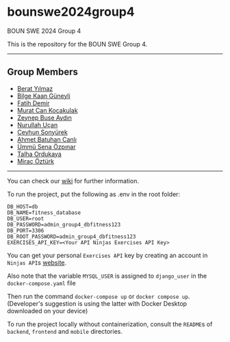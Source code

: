 # bounswe2024group4
BOUN SWE 2024 Group 4

This is the repository for the BOUN SWE Group 4.

---

## Group Members
* [Berat Yılmaz](https://github.com/bounswe/bounswe2024group4/wiki/Berat-Yılmaz)
* [Bilge Kaan Güneyli](https://github.com/bounswe/bounswe2024group4/wiki/Bilge-Kaan-Güneyli)
* [Fatih Demir](https://github.com/bounswe/bounswe2024group4/wiki/Fatih-Demir)
* [Murat Can Kocakulak](https://github.com/bounswe/bounswe2024group4/wiki/Murat-Can-Kocakulak)
* [Zeynep Buse Aydın](https://github.com/bounswe/bounswe2024group4/wiki/Zeynep-Buse-Ayd%C4%B1n)
* [Nurullah Uçan](https://github.com/bounswe/bounswe2024group4/wiki/Nurullah-Uçan)
* [Ceyhun Sonyürek](https://github.com/bounswe/bounswe2024group4/wiki/Ceyhun-Sonyürek)
* [Ahmet Batuhan Canlı](https://github.com/bounswe/bounswe2024group4/wiki/Ahmet-Batuhan-Canlı)
* [Ümmü Sena Özpınar](https://github.com/bounswe/bounswe2024group4/wiki/%C3%9Cmm%C3%BC-Sena-%C3%96zp%C4%B1nar)
* [Talha Ordukaya](https://github.com/bounswe/bounswe2024group4/wiki/Talha-Ordukaya)
* [Miraç Öztürk](https://github.com/bounswe/bounswe2024group4/wiki/Mira%C3%A7-%C3%96zt%C3%BCrk)
---

You can check our [wiki](https://github.com/bounswe/bounswe2024group4/wiki) for further information.


To run the project, put the following as .env in the root folder:

```
DB_HOST=db
DB_NAME=fitness_database
DB_USER=root
DB_PASSWORD=admin_group4_dbfitness123
DB_PORT=3306
DB_ROOT_PASSWORD=admin_group4_dbfitness123
EXERCISES_API_KEY=<Your API Ninjas Exercises API Key>
```

You can get your personal `Exercises API` key by creating an account in `Ninjas API`s [website](https://www.api-ninjas.com/api/exercises).

Also note that the variable `MYSQL_USER` is assigned to `django_user` in the `docker-compose.yaml` file 

Then run the command `docker-compose up` or `docker compose up`. (Developer's suggestion is using the latter with Docker Desktop downloaded on your device)

To run the project locally without containerization, consult the `README`s of `backend`, `frontend` and `mobile` directories. 
